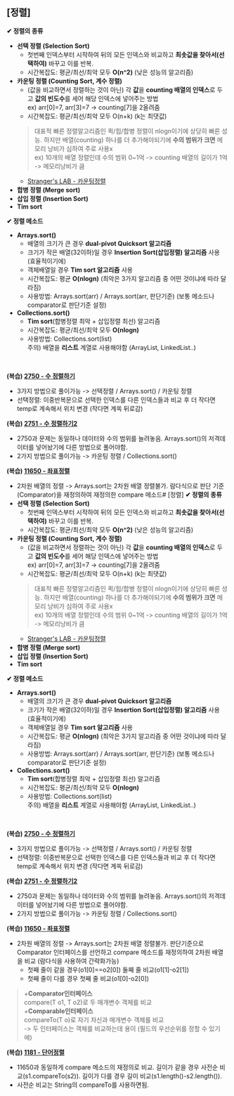 ## [정렬]
**✔ 정렬의 종류** 
- **선택 정렬 (Selection Sort)**
  - 첫번째 인덱스부터 시작하여 뒤의 모든 인덱스와 비교하고 **최솟값을 찾아서(선택하여)** 바꾸고 이를 반복.
  - 시간복잡도: 평균/최선/최악 모두 **O(n^2)** (낮은 성능의 알고리즘)
- **카운팅 정렬 (Counting Sort, 계수 정렬)**
  - (값을 비교하면서 정렬하는 것이 아닌) 각 **값**을 **counting 배열의 인덱스**로 두고 **값의 빈도수**를 세어 해당 인덱스에 넣어주는 방법  
    ex) arr[0]=7, arr[3]=7 -> counting[7]을 2올려줌
  - 시간복잡도: 평균/최선/최악 모두 O(n+k)  (k는 최댓값)
   > 대표적 빠른 정렬알고리즘인 퀵/힙/합병 정렬이 nlogn이기에 상당히 빠른 성능. 하지만 배열(counting) 하나를 더 추가해야되기에 **수의 범위가 크면** 메모리 낭비가 심하여 주로 사용x  
   > ex) 10개의 배열 정렬인데 수의 범위 0~1억 -> counting 배열의 길이가 1억 -> 메모리낭비가 큼
  - [Stranger's LAB - 카운팅정렬](https://st-lab.tistory.com/104)
- **합병 정렬 (Merge sort)**
- **삽입 정렬 (Insertion Sort)**
- **Tim sort**

**✔ 정렬 메소드**   
- **Arrays.sort()**
  - 배열의 크기가 큰 경우 **dual-pivot Quicksort 알고리즘**
  - 크기가 작은 배열(32이하)일 경우 **Insertion Sort(삽입정렬) 알고리즘** 사용 (효율적이기에)
  - 객체배열일 경우 **Tim sort 알고리즘** 사용
  - 시간복잡도: 평균 **O(nlogn)** (최악은 3가지 알고리즘 중 어떤 것이냐에 따라 달라짐) 
  - 사용방법: Arrays.sort(arr) / Arrays.sort(arr, 판단기준) (보통 메소드나 comparator로 판단기준 설정)
- **Collections.sort()**
  - **Tim sort**(합병정렬 최악 + 삽입정렬 최선) 알고리즘 
  - 시간복잡도: 평균/최선/최악 모두 **O(nlogn)**
  - 사용방법: Collections.sort(list)   
    주의) 배열을 **리스트** 계열로 사용해야함 (ArrayList, LinkedList..) 
</br>

**(복습) [2750 - 수 정렬하기](https://www.acmicpc.net/problem/2750)**      
- 3가지 방법으로 풀이가능 -> 선택정렬 / Arrays.sort() / 카운팅 정렬
- 선택정렬: 이중반복문으로 선택한 인덱스를 다른 인덱스들과 비교 후 더 작다면 temp로 계속해서 위치 변경 (작다면 계쏙 뒤로감)  

**(복습) [2751 - 수 정렬하기2](https://www.acmicpc.net/problem/2751)**      
- 2750과 문제는 동일하나 데이터와 수의 범위를 늘려놓음. Arrays.sort()의 저격데이터를 넣어놨기에 다른 방법으로 풀어야함. 
- 2가지 방법으로 풀이가능 -> 카운팅 정렬 / Collections.sort()

**(복습) [11650 - 좌표정렬](https://www.acmicpc.net/problem/11650)**     
- 2차원 배열의 정렬 -> Arrays.sort는 2차원 배열 정렬불가. 람다식으로 판단 기준(Comparator)을 재정의하여 재정의한 compare 메소드# [정렬]
**✔ 정렬의 종류** 
- **선택 정렬 (Selection Sort)**
  - 첫번째 인덱스부터 시작하여 뒤의 모든 인덱스와 비교하고 **최솟값을 찾아서(선택하여)** 바꾸고 이를 반복.
  - 시간복잡도: 평균/최선/최악 모두 **O(n^2)** (낮은 성능의 알고리즘)
- **카운팅 정렬 (Counting Sort, 계수 정렬)**
  - (값을 비교하면서 정렬하는 것이 아닌) 각 **값**을 **counting 배열의 인덱스**로 두고 **값의 빈도수**를 세어 해당 인덱스에 넣어주는 방법  
    ex) arr[0]=7, arr[3]=7 -> counting[7]을 2올려줌
  - 시간복잡도: 평균/최선/최악 모두 O(n+k)  (k는 최댓값)
   > 대표적 빠른 정렬알고리즘인 퀵/힙/합병 정렬이 nlogn이기에 상당히 빠른 성능. 하지만 배열(counting) 하나를 더 추가해야되기에 **수의 범위가 크면** 메모리 낭비가 심하여 주로 사용x  
   > ex) 10개의 배열 정렬인데 수의 범위 0~1억 -> counting 배열의 길이가 1억 -> 메모리낭비가 큼
  - [Stranger's LAB - 카운팅정렬](https://st-lab.tistory.com/104)
- **합병 정렬 (Merge sort)**
- **삽입 정렬 (Insertion Sort)**
- **Tim sort**

**✔ 정렬 메소드**   
- **Arrays.sort()**
  - 배열의 크기가 큰 경우 **dual-pivot Quicksort 알고리즘**
  - 크기가 작은 배열(32이하)일 경우 **Insertion Sort(삽입정렬) 알고리즘** 사용 (효율적이기에)
  - 객체배열일 경우 **Tim sort 알고리즘** 사용
  - 시간복잡도: 평균 **O(nlogn)** (최악은 3가지 알고리즘 중 어떤 것이냐에 따라 달라짐) 
  - 사용방법: Arrays.sort(arr) / Arrays.sort(arr, 판단기준) (보통 메소드나 comparator로 판단기준 설정)
- **Collections.sort()**
  - **Tim sort**(합병정렬 최악 + 삽입정렬 최선) 알고리즘 
  - 시간복잡도: 평균/최선/최악 모두 **O(nlogn)**
  - 사용방법: Collections.sort(list)   
    주의) 배열을 **리스트** 계열로 사용해야함 (ArrayList, LinkedList..) 
</br>

**(복습) [2750 - 수 정렬하기](https://www.acmicpc.net/problem/2750)**      
- 3가지 방법으로 풀이가능 -> 선택정렬 / Arrays.sort() / 카운팅 정렬
- 선택정렬: 이중반복문으로 선택한 인덱스를 다른 인덱스들과 비교 후 더 작다면 temp로 계속해서 위치 변경 (작다면 계쏙 뒤로감)  

**(복습) [2751 - 수 정렬하기2](https://www.acmicpc.net/problem/2751)**      
- 2750과 문제는 동일하나 데이터와 수의 범위를 늘려놓음. Arrays.sort()의 저격데이터를 넣어놨기에 다른 방법으로 풀어야함. 
- 2가지 방법으로 풀이가능 -> 카운팅 정렬 / Collections.sort()

**(복습) [11650 - 좌표정렬](https://www.acmicpc.net/problem/11650)**     
- 2차원 배열의 정렬 -> Arrays.sort는 2차원 배열 정렬불가. 판단기준으로 Comparator 인터페이스를 선언하고 compare 메소드를 재정의하여 2차원 배열을 비교 (람다식을 사용하여 간략화가능)
  - 첫째 줄이 같을 경우(o1[0]==o2[0])  둘째 줄 비교(o1[1]-o2[1])
  - 첫째 줄이 다를 경우 첫째 줄 비교(o1[0]-o2[0])
    
>+**Comparator인터페이스**  
>compare(T o1, T o2)로 두 매개변수 객체를 비교  
>+**Comparable인터페이스**  
>compareTo(T o)로 자기 자신과 매개변수 객체를 비교  
>-> 두 인터페이스는 객체를 비교하는데 용이 (필드의 우선순위를 정할 수 있기에)

**(복습) [1181 - 단어정렬](https://www.acmicpc.net/problem/1181)**    
- 11650과 동일하게 compare 메소드의 재정의로 비교. 길이가 같을 경우 사전순 비교(s1.compareTo(s2)). 길이가 다를 경우 길이 비교(s1.length()-s2.length()).
- 사전순 비교는 String의 compareTo를 사용하면됨.
